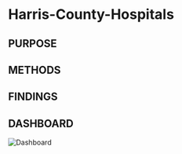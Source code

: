 # Harris-County-Hospitals

## PURPOSE

## METHODS

## FINDINGS

## DASHBOARD
![Dashboard](https://github.com/user-attachments/assets/85a3a6ae-ac55-40b9-b3fe-e418d098f0f6)
